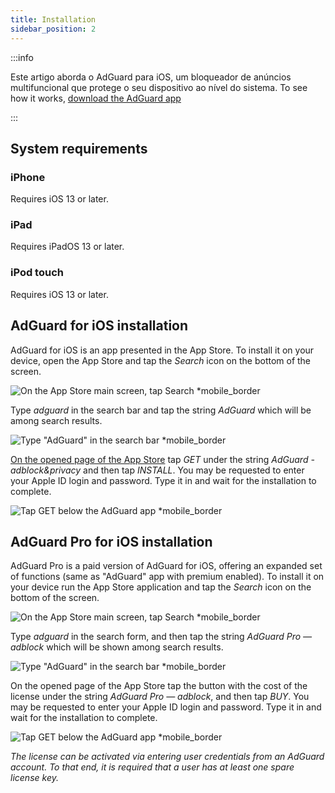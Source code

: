 ```yaml
---
title: Installation
sidebar_position: 2
---
```


:::info

Este artigo aborda o AdGuard para iOS, um bloqueador de anúncios multifuncional que protege o seu dispositivo ao nível do sistema. To see how it works, [download the AdGuard app](https://agrd.io/download-kb-adblock)

:::

## System requirements

### iPhone

Requires iOS 13 or later.

### iPad

Requires iPadOS 13 or later.

### iPod touch

Requires iOS 13 or later.

## AdGuard for iOS installation

AdGuard for iOS is an app presented in the App Store. To install it on your device, open the App Store and tap the *Search* icon on the bottom of the screen.

![On the App Store main screen, tap Search *mobile_border](https://cdn.adtidy.org/public/Adguard/kb/installation/iOS/en/1.png)

Type *adguard* in the search bar and tap the string *AdGuard* which will be among search results.

![Type "AdGuard" in the search bar *mobile_border](https://cdn.adtidy.org/public/Adguard/kb/installation/iOS/en/2.png)

[On the opened page of the App Store](https://adguard.com/download.html?auto=1) tap *GET* under the string *AdGuard - adblock&privacy* and then tap *INSTALL*. You may be requested to enter your Apple ID login and password. Type it in and wait for the installation to complete.

![Tap GET below the AdGuard app *mobile_border](https://cdn.adtidy.org/public/Adguard/kb/installation/iOS/en/3.png)

## AdGuard Pro for iOS installation

AdGuard Pro is a paid version of AdGuard for iOS, offering an expanded set of functions (same as "AdGuard" app with premium enabled). To install it on your device run the App Store application and tap the *Search* icon on the bottom of the screen.

![On the App Store main screen, tap Search *mobile_border](https://cdn.adtidy.org/public/Adguard/kb/installation/iOS/en/1.png)

Type *adguard* in the search form, and then tap the string *AdGuard Pro — adblock* which will be shown among search results.

![Type "AdGuard" in the search bar *mobile_border](https://cdn.adtidy.org/public/Adguard/kb/installation/iOS/en/2.png)

On the opened page of the App Store tap the button with the cost of the license under the string *AdGuard Pro — adblock*, and then tap *BUY*. You may be requested to enter your Apple ID login and password. Type it in and wait for the installation to complete.

![Tap GET below the AdGuard app *mobile_border](https://cdn.adtidy.org/public/Adguard/kb/installation/iOS/en/3.png)

*The license can be activated via entering user credentials from an AdGuard account. To that end, it is required that a user has at least one spare license key.*
